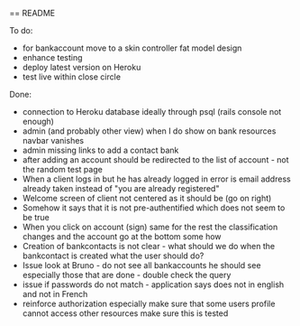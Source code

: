 == README

To do:
- for bankaccount move to a skin controller fat model design
- enhance testing
- deploy latest version on Heroku
- test live within close circle


Done:
- connection to Heroku database ideally through psql (rails console not enough)
- admin (and probably other view) when I do show on bank resources navbar vanishes
- admin missing links to add a contact bank
- after adding an account should be redirected to the list of account - not the random test page
- When a client logs in but he has already logged in error is email address already taken instead of "you are already registered"
- Welcome screen of client not centered as it should be (go on right)
- Somehow it says that it is not pre-authentified which does not seem to be true
- When you click on account (sign) same for the rest the classification changes and the account go at the bottom some how
- Creation of bankcontacts is not clear - what should we do when the bankcontact is created what the user should do?
- Issue look at Bruno - do not see all bankaccounts he should see especially those that are done - double check the query
- issue if passwords do not match - application says does not in english and not in French
- reinforce authorization especially make sure that some users profile cannot access other resources make sure this is tested
